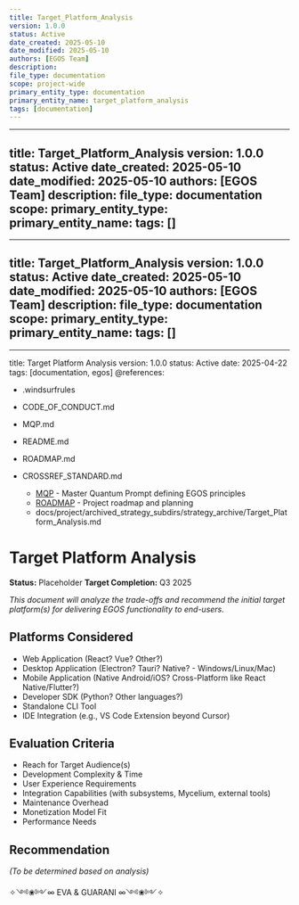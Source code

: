 ```yaml
---
title: Target_Platform_Analysis
version: 1.0.0
status: Active
date_created: 2025-05-10
date_modified: 2025-05-10
authors: [EGOS Team]
description: 
file_type: documentation
scope: project-wide
primary_entity_type: documentation
primary_entity_name: target_platform_analysis
tags: [documentation]
---
```

---
title: Target_Platform_Analysis
version: 1.0.0
status: Active
date_created: 2025-05-10
date_modified: 2025-05-10
authors: [EGOS Team]
description: 
file_type: documentation
scope: 
primary_entity_type: 
primary_entity_name: 
tags: []
---

---
title: Target_Platform_Analysis
version: 1.0.0
status: Active
date_created: 2025-05-10
date_modified: 2025-05-10
authors: [EGOS Team]
description: 
file_type: documentation
scope: 
primary_entity_type: 
primary_entity_name: 
tags: []
---

---
title: Target Platform Analysis
version: 1.0.0
status: Active
date: 2025-04-22
tags: [documentation, egos]
@references:
- .windsurfrules
- CODE_OF_CONDUCT.md
- MQP.md
- README.md
- ROADMAP.md
- CROSSREF_STANDARD.md

  - [MQP](MQP.md) - Master Quantum Prompt defining EGOS principles
  - [ROADMAP](../../governance/migrations/processed/pt/ROADMAP.md) - Project roadmap and planning
  - docs/project/archived_strategy_subdirs/strategy_archive/Target_Platform_Analysis.md




# Target Platform Analysis

**Status:** Placeholder
**Target Completion:** Q3 2025

*This document will analyze the trade-offs and recommend the initial target platform(s) for delivering EGOS functionality to end-users.*

## Platforms Considered

*   Web Application (React? Vue? Other?)
*   Desktop Application (Electron? Tauri? Native? - Windows/Linux/Mac)
*   Mobile Application (Native Android/iOS? Cross-Platform like React Native/Flutter?)
*   Developer SDK (Python? Other languages?)
*   Standalone CLI Tool
*   IDE Integration (e.g., VS Code Extension beyond Cursor)

## Evaluation Criteria

*   Reach for Target Audience(s)
*   Development Complexity & Time
*   User Experience Requirements
*   Integration Capabilities (with subsystems, Mycelium, external tools)
*   Maintenance Overhead
*   Monetization Model Fit
*   Performance Needs

## Recommendation

*(To be determined based on analysis)*

✧༺❀༻∞ EVA & GUARANI ∞༺❀༻✧
